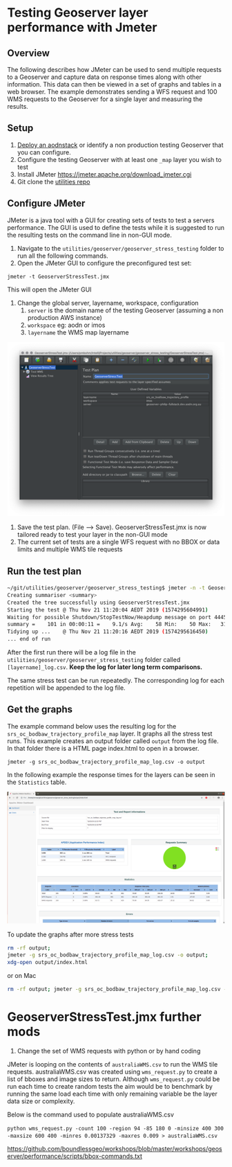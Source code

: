 

#  Testing Geoserver layer performance with Jmeter

## Overview

The following describes how JMeter can be used to send multiple requests to a Geoserver and capture data
on response times along with other information.  This data can then be viewed in a set of graphs and tables in a web
browser.  The example demonstrates sending a WFS request and 100 WMS requests to the Geoserver for a single layer
and measuring the results.

## Setup

1. [Deploy an aodnstack](https://github.com/aodn/chef/blob/master/doc/README.pipeline-box.md#deploying-your-aws-stack) or identify a non production testing Geoserver that you can configure.
1. Configure the testing Geoserver with at least one `_map` layer you wish to test
1. Install JMeter https://jmeter.apache.org/download_jmeter.cgi
1. Git clone the [utilities repo](https://github.com/aodn/utilities)

## Configure JMeter

JMeter is a java tool with a GUI for creating sets of tests to test a servers performance. The GUI is used to define the tests while it is suggested to run the resulting tests on the command line in non-GUI mode.

1. Navigate to the `utilities/geoserver/geoserver_stress_testing` folder to run all the following commands.
1. Open the JMeter GUI to configure the preconfigured test set:

```$xslt
jmeter -t GeoserverStressTest.jmx
```

This will open the JMeter GUI
1. Change the global server, layername, workspace, configuration
    1. `server` is the domain name of the testing Geoserver (assuming a non production AWS instance)
    1. `workspace` eg: aodn or imos
    1. `layername` the WMS map layername 

![thingy](images/main.png) 

1. Save the test plan. (File --> Save). GeoserverStressTest.jmx is now tailored ready to test your layer in the non-GUI mode
1. The current set of tests are a single WFS request with no BBOX or data limits and multiple WMS tile requests 

## Run the test plan

```bash
~/git/utilities/geoserver/geoserver_stress_testing$ jmeter -n -t GeoserverStressTest.jmx
Creating summariser <summary>
Created the tree successfully using GeoserverStressTest.jmx
Starting the test @ Thu Nov 21 11:20:04 AEDT 2019 (1574295604991)
Waiting for possible Shutdown/StopTestNow/Heapdump message on port 4445
summary =    101 in 00:00:11 =    9.1/s Avg:    58 Min:    50 Max:   310 Err:   101 (100.00%)
Tidying up ...    @ Thu Nov 21 11:20:16 AEDT 2019 (1574295616450)
... end of run

```
After the first run there will be a log file in the `utilities/geoserver/geoserver_stress_testing` folder called `[layername]_log.csv`. **Keep the log for later long term comparisons.**

The same stress test can be run repeatedly.  The corresponding log for each repetition will be appended to the log file.

## Get the graphs
The example command below uses the resulting log for the `srs_oc_bodbaw_trajectory_profile_map` layer.  It graphs all the  stress test runs. This example creates an output folder called `output` from the log file. In that folder there is a HTML page index.html to open in a browser.

```
jmeter -g srs_oc_bodbaw_trajectory_profile_map_log.csv -o output
```

In the following example the response times for the layers can be seen in the `Statistics` table.

![thingy](images/geoserver-stress-test-graph.png) 

To update the graphs after more stress tests
```bash
rm -rf output; 
jmeter -g srs_oc_bodbaw_trajectory_profile_map_log.csv -o output; 
xdg-open output/index.html
```

or on Mac

```bash
rm -rf output; jmeter -g srs_oc_bodbaw_trajectory_profile_map_log.csv -o output; open output/index.html
```

# GeoserverStressTest.jmx further mods

1. Change the set of WMS requests with python or by hand coding

JMeter is looping on the contents of `australiaWMS.csv` to run the WMS tile requests. australiaWMS.csv was created using `wms_request.py` to create a list of bboxes and image sizes to return. Although `wms_request.py` could be run each time to create random tests the aim would be to benchmark by running the same load each time with only remaining variable be the layer data size or complexity.


Below is the command used to populate australiaWMS.csv


`python wms_request.py -count 100 -region 94 -85 180 0 -minsize 400 300 -maxsize 600 400 -minres 0.00137329 -maxres 0.009 > australiaWMS.csv`


https://github.com/boundlessgeo/workshops/blob/master/workshops/geoserver/performance/scripts/bbox-commands.txt

